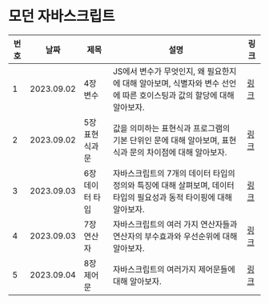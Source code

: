 # 모던 자바스크립트

| 번호 | 날짜       | 제목            | 설명                                                                                                                 | 링크                                                                                                                                      |
| ---- | ---------- | --------------- | -------------------------------------------------------------------------------------------------------------------- | ----------------------------------------------------------------------------------------------------------------------------------------- |
| 1    | 2023.09.02 | 4장 변수        | JS에서 변수가 무엇인지, 왜 필요한지에 대해 알아보며, 식별자와 변수 선언에 따른 호이스팅과 값의 할당에 대해 알아보자. | [링크](https://www.notion.so/895b1648878f4587905ee7aea964ce33?v=34fbd0452a5b48a79e2e34910eacee8f&p=30418a63c6244e41a530b0d9dbb1b240&pm=s) |
| 2    | 2023.09.02 | 5장 표현식과 문 | 값을 의미하는 표현식과 프로그램의 기본 단위인 문에 대해 알아보며, 표현식과 문의 차이점에 대해 알아보자.              | [링크](https://www.notion.so/895b1648878f4587905ee7aea964ce33?v=34fbd0452a5b48a79e2e34910eacee8f&p=07b8408fc2c84dfcb983f61297302769&pm=s) |
| 3    | 2023.09.03 | 6장 데이터 타입 | 자바스크립트의 7개의 데이터 타입의 정의와 특징에 대해 살펴보며, 데이터 타입의 필요성과 동적 타이핑에 대해 알아보자.  | [링크](https://www.notion.so/895b1648878f4587905ee7aea964ce33?v=34fbd0452a5b48a79e2e34910eacee8f&p=a4d4a67e3c804833ba6f669964dbd3e4&pm=s) |
| 4    | 2023.09.03 | 7장 연산자      | 자바스크립트의 여러 가지 연산자들과 연산자의 부수효과와 우선순위에 대해 알아보자.                                    | [링크](https://www.notion.so/895b1648878f4587905ee7aea964ce33?v=34fbd0452a5b48a79e2e34910eacee8f&p=c6968db21cfe423495f433fea3a71c97&pm=s) |
| 5    | 2023.09.04 | 8장 제어문      | 자바스크립트의 여러가지 제어문들에 대해 알아보자.                                                                    | [링크](https://www.notion.so/4c0d91a31dd244358a2fb17928fd4317?p=0dbcf9b3ffe646699d0371fdc828d9f5&pm=s)                                    |
